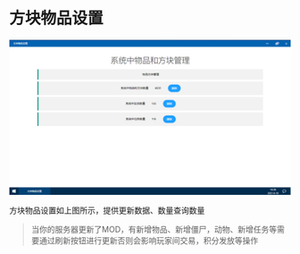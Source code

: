 # 方块物品设置

![](../.gitbook/assets/fkwpsz.png)

方块物品设置如上图所示，提供更新数据、数量查询数量

> 当你的服务器更新了MOD，有新增物品、新增僵尸，动物、新增任务等需要通过刷新按钮进行更新否则会影响玩家间交易，积分发放等操作



